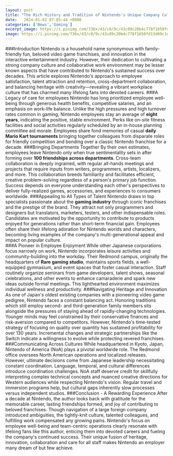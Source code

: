 ```yaml
---
layout: post
title: "The Rich History and Tradition of Nintendo's Unique Company Culture"
date:   2024-01-02 07:05:44 +0000
categories: ['News','Gaming']
excerpt_image: https://i.pinimg.com/736x/43/c8/9c/43c89c20b4c778f1650fd13d09c1d2cc.jpg
image: https://i.pinimg.com/736x/43/c8/9c/43c89c20b4c778f1650fd13d09c1d2cc.jpg
---
```


###Introduction
Nintendo is a household name synonymous with family-friendly fun, beloved video game franchises, and innovation in the interactive entertainment industry. However, their dedication to cultivating a strong company culture and collaborative work environment may be lesser known aspects that have contributed to Nintendo's sustained success over decades. This article explores Nintendo's approach to employee satisfaction, talent attraction and retention, cross-department collaboration, and balancing heritage with creativity—revealing a vibrant workplace culture that has charmed many lifelong fans into devoted careers.
###A Legacy of care for employees
Nintendo has long prioritized employee well-being through generous health benefits, competitive salaries, and an emphasis on work-life balance. Unlike the high pressures and high turnover rates common in gaming, Nintendo employees stay an average of **eight years**, indicating the positive, stable environment. Perks like on-site fitness facilities and social activities regularly scheduled by an in-house planning committee aid morale. Employees share fond memories of casual **daily Mario Kart tournaments** bringing together colleagues from disparate roles for friendly competition and bonding over a classic Nintendo franchise for a decade.
###Bringing Departments Together 
By their own estimates, employees leave Nintendo only when true sentimentality sets in after forming over **100 friendships across departments**. Cross-team collaboration is deeply ingrained, with regular all-hands meetings and projects that require inputs from writers, programmers, artists, localizers, and more. This collaboration breeds familiarity and facilitates efficient, creative problem-solving regardless of a person's primary job function. Success depends on everyone understanding each other's perspectives to deliver fully-realized games, accessories, and experiences to consumers worldwide.
###Appealing to All Types of Talent
Nintendo draws in top specialists passionate about the **gaming industry** through iconic franchises and the prestige of the brand. They attract not only programmers and designers but translators, marketers, testers, and other indispensable roles. Candidates are motivated by the opportunity to contribute to products enjoyed for generations rather than short-term financial gain. Employees often share their lifelong adoration for Nintendo worlds and characters, becoming living examples of the company's multi-generational appeal and impact on popular culture.  
###A Pioneer in Employee Enjoyment
While other Japanese corporations focus narrowly on work, Nintendo incorporates leisure activities and community-building into the workday. Their Redmond campus, originally the headquarters of **Rare gaming studio**, maintains sports fields, a well-equipped gymnasium, and event spaces that foster casual interaction. Staff routinely organize seminars from game developers, talent shows, seasonal celebrations, and other events to enhance camaraderie and spark new ideas outside formal meetings. This lighthearted environment maximizes individual wellness and productivity.
###Navigating Heritage and Innovation  
As one of Japan's oldest existing companies with a pioneering video game pedigree, Nintendo faces a constant balancing act. Honoring traditions which still employ second- and third-generation family members sits alongside the pressures of staying ahead of rapidly-changing technologies. Younger minds may feel constrained by their conservative finances and risk-aversion compared to competitors. However, Nintendo's time-tested strategy of focusing on quality over quantity has sustained profitability for over 130 years. Incremental changes and strategic partnerships like the Switch indicate a willingness to evolve while protecting revered franchises.
###Communicating Across Cultures
While headquartered in Kyoto, Japan, Nintendo of America (NoA) plays a pivotal worldwide role. The Redmond office oversees North American operations and localized releases. However, ultimate decisions come from Japanese leadership necessitating constant coordination. Language, temporal, and cultural differences introduce coordination challenges. NoA staff deserve credit for skillfully interpreting complex technical concepts and nuanced creative directions for Western audiences while respecting Nintendo's vision. Regular travel and immersion programs help, but cultural gaps inherently slow processes versus independent studios.
###Conclusion - A Rewarding Experience
After a decade at Nintendo, the author looks back with gratitude for the memorable career, lasting friendships formed, and joy of contributing to beloved franchises. Though navigation of a large foreign company introduced ambiguities, the tightly-knit culture, talented colleagues, and fulfilling work compensated any growing pains. Nintendo's focus on employee well-being and team-centric operations clearly resonate with lifelong fans like this author, enticing them into devoted careers and fueling the company's continued success. Their unique fusion of heritage, innovation, collaboration and care for all staff makes Nintendo an employer many dream of but few achieve.